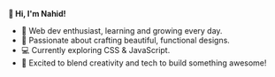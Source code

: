 <b> 👋 Hi, I'm Nahid!</b>
<ul>
  <li>🌱 Web dev enthusiast, learning and growing every day.</li>
  <li>🎨 Passionate about crafting beautiful, functional designs.</li>
  <li>💻 Currently exploring CSS & JavaScript.</li>
  <li>🚀 Excited to blend creativity and tech to build something awesome!</li>
</ul>
<!---
<b>🌈 About Me</b>
<ul>
  <li>🎨 I enjoy the process of crafting aesthetically pleasing and functional web designs. </li>
  <li>💡 With a keen interest in web design, I'm dedicated to creating engaging user experiences and exploring innovative solutions to complex problems. </li>
</ul>

<b>🎯 What I'm Up To</b>
<ul>
  <li>🌱 Currently, I'm immersing myself in building a strong foundation in web development.</li>
  <li>🤖 I'm particularly drawn to the intersection of creativity and technology, and I'm excited to explore the endless possibilities that web design offers.</li>
</ul>


<!---
Nahidworld/Nahidworld is a ✨ special ✨ repository because its `README.md` (this file) appears  your GitHub profile.
You can click the Preview link to take a look at your changes.
--->
